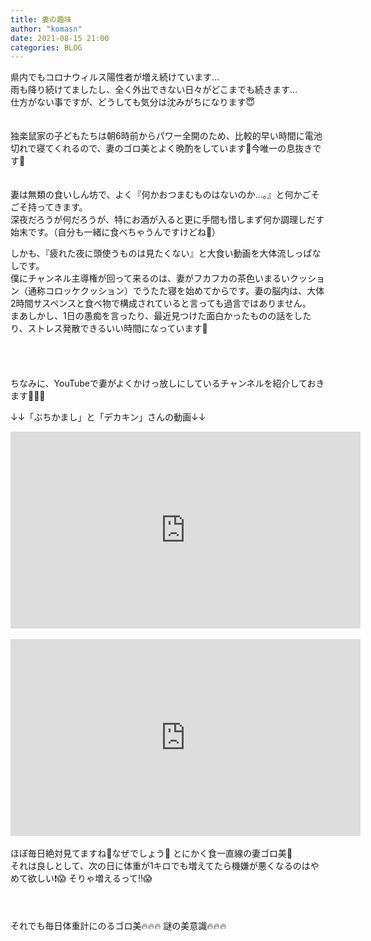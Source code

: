 ```yaml
---
title: 妻の趣味
author: "komasn"
date: 2021-08-15 21:00
categories: BLOG
---  
```


県内でもコロナウィルス陽性者が増え続けています…  
雨も降り続けてましたし、全く外出できない日々がどこまでも続きます…  
仕方がない事ですが、どうしても気分は沈みがちになります😇  
<BR>
<BR>
独楽鼠家の子どもたちは朝6時前からパワー全開のため、比較的早い時間に電池切れで寝てくれるので、妻のゴロ美とよく晩酌をしています🍻今唯一の息抜きです🍻  
<BR>
<BR>
妻は無類の食いしん坊で、よく『何かおつまむものはないのか…。』と何かごそごそ持ってきます。  
深夜だろうが何だろうが、特にお酒が入ると更に手間も惜しまず何か調理しだす始末です。（自分も一緒に食べちゃうんですけどね👼）　　

しかも、『疲れた夜に頭使うものは見たくない』と大食い動画を大体流しっぱなしです。  
僕にチャンネル主導権が回って来るのは、妻がフカフカの茶色いまるいクッション（通称コロッケクッション）でうたた寝を始めてからです。妻の脳内は、大体2時間サスペンスと食べ物で構成されていると言っても過言ではありません。  
まあしかし、1日の愚痴を言ったり、最近見つけた面白かったものの話をしたり、ストレス発散できるいい時間になっています🐇  
<br>
<br>
<br>
<br>
ちなみに、YouTubeで妻がよくかけっ放しにしているチャンネルを紹介しておきます🍖🍖🍖

↓↓「ぶちかまし」と「デカキン」さんの動画↓↓
<BR>
<iframe width="560" height="315" src="https://www.youtube.com/embed/mXxBN17vO5Q" title="YouTube video player" frameborder="0" allow="accelerometer; autoplay; clipboard-write; encrypted-media; gyroscope; picture-in-picture" allowfullscreen></iframe>
<BR>
<BR>

<iframe width="560" height="315" src="https://www.youtube.com/embed/5WNF0689mtI" title="YouTube video player" frameborder="0" allow="accelerometer; autoplay; clipboard-write; encrypted-media; gyroscope; picture-in-picture" allowfullscreen></iframe>
<BR>
<BR>
ほぼ毎日絶対見てますね🤤なぜでしょう🤤  
とにかく食一直線の妻ゴロ美🤤  
<BR>
それは良しとして、次の日に体重が1キロでも増えてたら機嫌が悪くなるのはやめて欲しい❗️😱  
そりゃ増えるって‼️😱
<BR>
<BR>
<BR>
<BR>
それでも毎日体重計にのるゴロ美🔥🔥🔥  
謎の美意識🔥🔥🔥
